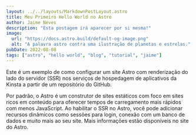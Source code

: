 ```yaml
---
layout: ../../layouts/MarkdownPostLayout.astro
title: Meu Primeiro Hello World no Astro
author: Jaime Neves
description: "Esta postagem irá aparecer por si mesma!"
image:
  url: "https://docs.astro.build/default-og-image.png"
  alt: "A palavra astro contra uma ilustração de planetas e estrelas."
pubDate: 2022-08-08
tags: ["astro", "hello world", "blog", "tutorial", "jaime"]
---
```

Este é um exemplo de como configurar um site Astro com renderização do lado do servidor (SSR) nos serviços de hospedagem de aplicativos da Kinsta a partir de um repositório do GitHub.

Por padrão, o Astro é um construtor de sites estáticos com foco em sites ricos em conteúdo para oferecer tempos de carregamento mais rápidos com menos JavaScript. Ao habilitar o SSR no Astro, você pode adicionar recursos dinâmicos como sessões para login, conexão com um banco de dados e muito mais ao seu site. Mais informações estão disponíveis no site do Astro.